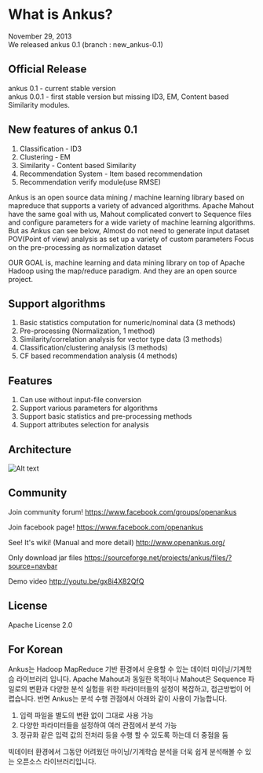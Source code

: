 # What is Ankus?  

November 29, 2013  
We released ankus 0.1 (branch : new_ankus-0.1)  


## Official Release
ankus 0.1 - current stable version  
ankus 0.0.1 - first stable version but missing ID3, EM, Content based Similarity modules.  


## New features of ankus 0.1  
1) Classification - ID3  
2) Clustering - EM  
3) Similarity - Content based Similarity  
4) Recommendation System - Item based recommendation  
5) Recommendation verify module(use RMSE)  


Ankus is an open source data mining / machine learning library based on mapreduce that supports a variety of advanced algorithms. Apache Mahout have the same goal with us, Mahout complicated convert to Sequence files and configure parameters for a wide variety of machine learning algorithms. But as Ankus can see below, Almost do not need to generate input dataset POV(Point of view) analysis as set up a variety of custom parameters Focus on the pre-processing as normalization dataset

OUR GOAL is, machine learning and data mining library on top of Apache Hadoop using the map/reduce paradigm. And they are an open source project.

## Support algorithms

1) Basic statistics computation for numeric/nominal data (3 methods)  
2) Pre-processing (Normalization, 1 method)  
3) Similarity/correlation analysis for vector type data (3 methods)  
4) Classification/clustering analysis (3 methods)  
5) CF based recommendation analysis (4 methods)  

## Features

1) Can use without input-file conversion  
2) Support various parameters for algorithms  
3) Support basic statistics and pre-processing methods  
4) Support attributes selection for analysis  

## Architecture  
![Alt text](http://openankus.org/download/attachments/1736818/image2014-2-28%2015%3A59%3A16.png?version=1&modificationDate=1393570441598&api=v2 "Ankus architecture")


## Community

Join community forum! https://www.facebook.com/groups/openankus

Join facebook page! https://www.facebook.com/openankus

See! It's wiki! (Manual and more detail) http://www.openankus.org/

Only download jar files https://sourceforge.net/projects/ankus/files/?source=navbar

Demo video http://youtu.be/gx8i4X82QfQ

## License
Apache License 2.0  


## For Korean
Ankus는 Hadoop MapReduce 기반 환경에서 운용할 수 있는 데이터 마이닝/기계학습 라이브러리 입니다. 
Apache Mahout과 동일한 목적이나 Mahout은 Sequence 파일로의 변환과 다양한 분석 실험을 위한 파라미터들의 설정이 복잡하고, 접근방법이 어렵습니다.
반면 Ankus는 분석 수행 관점에서 아래와 같이 사용이 가능합니다.  
1) 입력 파일을 별도의 변환 없이 그대로 사용 가능  
2) 다양한 파라미터들을 설정하여 여러 관점에서 분석 가능  
3) 정규화 같은 입력 값의 전처리 등을 수행 할 수 있도록 하는데 더 중점을 둠  

빅데이터 환경에서 그동안 어려웠던 마이닝/기계학습 분석을  더욱 쉽게 분석해볼 수 있는 오픈소스 라이브러리입니다.  
